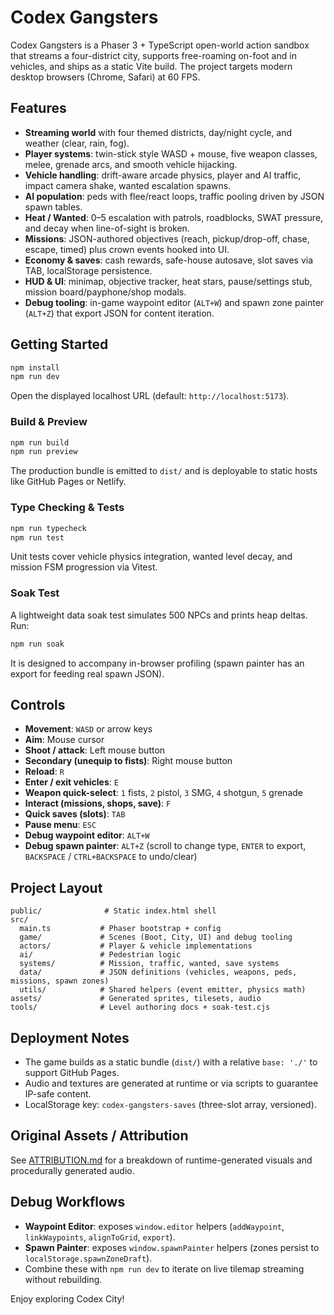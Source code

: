 # Codex Gangsters

Codex Gangsters is a Phaser 3 + TypeScript open-world action sandbox that streams a four-district city, supports free-roaming on-foot and in vehicles, and ships as a static Vite build. The project targets modern desktop browsers (Chrome, Safari) at 60 FPS.

## Features
- **Streaming world** with four themed districts, day/night cycle, and weather (clear, rain, fog).
- **Player systems**: twin-stick style WASD + mouse, five weapon classes, melee, grenade arcs, and smooth vehicle hijacking.
- **Vehicle handling**: drift-aware arcade physics, player and AI traffic, impact camera shake, wanted escalation spawns.
- **AI population**: peds with flee/react loops, traffic pooling driven by JSON spawn tables.
- **Heat / Wanted**: 0–5 escalation with patrols, roadblocks, SWAT pressure, and decay when line-of-sight is broken.
- **Missions**: JSON-authored objectives (reach, pickup/drop-off, chase, escape, timed) plus crown events hooked into UI.
- **Economy & saves**: cash rewards, safe-house autosave, slot saves via TAB, localStorage persistence.
- **HUD & UI**: minimap, objective tracker, heat stars, pause/settings stub, mission board/payphone/shop modals.
- **Debug tooling**: in-game waypoint editor (`ALT+W`) and spawn zone painter (`ALT+Z`) that export JSON for content iteration.

## Getting Started
```bash
npm install
npm run dev
```
Open the displayed localhost URL (default: `http://localhost:5173`).

### Build & Preview
```bash
npm run build
npm run preview
```
The production bundle is emitted to `dist/` and is deployable to static hosts like GitHub Pages or Netlify.

### Type Checking & Tests
```bash
npm run typecheck
npm run test
```
Unit tests cover vehicle physics integration, wanted level decay, and mission FSM progression via Vitest.

### Soak Test
A lightweight data soak test simulates 500 NPCs and prints heap deltas. Run:
```bash
npm run soak
```
It is designed to accompany in-browser profiling (spawn painter has an export for feeding real spawn JSON).

## Controls
- **Movement**: `WASD` or arrow keys
- **Aim**: Mouse cursor
- **Shoot / attack**: Left mouse button
- **Secondary (unequip to fists)**: Right mouse button
- **Reload**: `R`
- **Enter / exit vehicles**: `E`
- **Weapon quick-select**: `1` fists, `2` pistol, `3` SMG, `4` shotgun, `5` grenade
- **Interact (missions, shops, save)**: `F`
- **Quick saves (slots)**: `TAB`
- **Pause menu**: `ESC`
- **Debug waypoint editor**: `ALT+W`
- **Debug spawn painter**: `ALT+Z` (scroll to change type, `ENTER` to export, `BACKSPACE` / `CTRL+BACKSPACE` to undo/clear)

## Project Layout
```
public/              # Static index.html shell
src/
  main.ts           # Phaser bootstrap + config
  game/             # Scenes (Boot, City, UI) and debug tooling
  actors/           # Player & vehicle implementations
  ai/               # Pedestrian logic
  systems/          # Mission, traffic, wanted, save systems
  data/             # JSON definitions (vehicles, weapons, peds, missions, spawn zones)
  utils/            # Shared helpers (event emitter, physics math)
assets/             # Generated sprites, tilesets, audio
tools/              # Level authoring docs + soak-test.cjs
```

## Deployment Notes
- The game builds as a static bundle (`dist/`) with a relative `base: './'` to support GitHub Pages.
- Audio and textures are generated at runtime or via scripts to guarantee IP-safe content.
- LocalStorage key: `codex-gangsters-saves` (three-slot array, versioned).

## Original Assets / Attribution
See [ATTRIBUTION.md](./ATTRIBUTION.md) for a breakdown of runtime-generated visuals and procedurally generated audio.

## Debug Workflows
- **Waypoint Editor**: exposes `window.editor` helpers (`addWaypoint`, `linkWaypoints`, `alignToGrid`, `export`).
- **Spawn Painter**: exposes `window.spawnPainter` helpers (zones persist to `localStorage.spawnZoneDraft`).
- Combine these with `npm run dev` to iterate on live tilemap streaming without rebuilding.

Enjoy exploring Codex City!
